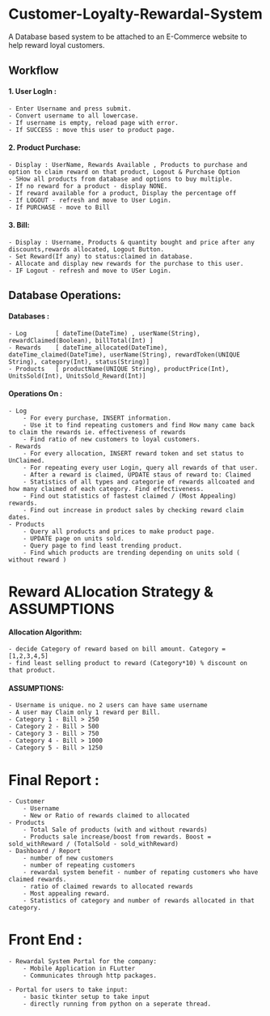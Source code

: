 # Customer-Loyalty-Rewardal-System
A Database based system to be attached to an E-Commerce website to help reward loyal customers.


## Workflow

#### 1. User LogIn :
    - Enter Username and press submit.
    - Convert username to all lowercase.
    - If username is empty, reload page with error.
    - If SUCCESS : move this user to product page.

#### 2. Product Purchase:
    - Display : UserName, Rewards Available , Products to purchase and option to claim reward on that product, Logout & Purchase Option
    - SHow all products from database and options to buy multiple.
    - If no reward for a product - display NONE.
    - If reward available for a product, Display the percentage off
    - If LOGOUT - refresh and move to User Login.
    - If PURCHASE - move to Bill

#### 3. Bill:
    - Display : Username, Products & quantity bought and price after any discounts,rewards allocated, Logout Button.
    - Set Reward(If any) to status:claimed in database.
    - Allocate and display new rewards for the purchase to this user.
    - IF Logout - refresh and move to USer Login.


## Database Operations:

#### Databases : 
    - Log        [ dateTime(DateTime) , userName(String), rewardClaimed(Boolean), billTotal(Int) ]
    - Rewards    [ dateTime_allocated(DateTime), dateTime_claimed(DateTime), userName(String), rewardToken(UNIQUE String), category(Int), status(String)]
    - Products   [ productName(UNIQUE String), productPrice(Int), UnitsSold(Int), UnitsSold_Reward(Int)]

#### Operations On :
    - Log
        - For every purchase, INSERT information.
        - Use it to find repeating customers and find How many came back to claim the rewards ie. effectiveness of rewards
        - Find ratio of new customers to loyal customers.
    - Rewards
        - For every allocation, INSERT reward token and set status to UnClaimed.
        - For repeating every user Login, query all rewards of that user.
        - After a reward is claimed, UPDATE staus of reward to: Claimed
        - Statistics of all types and categorie of rewards allcoated and how many claimed of each category. Find effectiveness.
        - Find out statistics of fastest claimed / (Most Appealing) rewards.
        - Find out increase in product sales by checking reward claim dates.
    - Products
        - Query all products and prices to make product page.
        - UPDATE page on units sold.
        - Query page to find least trending product.
        - Find which products are trending depending on units sold ( without reward )


# Reward ALlocation Strategy & ASSUMPTIONS

#### Allocation Algorithm:
    - decide Category of reward based on bill amount. Category = [1,2,3,4,5]
    - find least selling product to reward (Category*10) % discount on that product.


#### ASSUMPTIONS:
    - Username is unique. no 2 users can have same username
    - A user may Claim only 1 reward per Bill.
    - Category 1 - Bill > 250
    - Category 2 - Bill > 500
    - Category 3 - Bill > 750
    - Category 4 - Bill > 1000
    - Category 5 - Bill > 1250
    


# Final Report : 

    - Customer 
        - Username
        - New or Ratio of rewards claimed to allocated
    - Products
        - Total Sale of products (with and without rewards)
        - Products sale increase/boost from rewards. Boost = sold_withReward / (TotalSold - sold_withReward)
    - Dashboard / Report
        - number of new customers
        - number of repeating customers
        - rewardal system benefit - number of repating customers who have claimed rewards.
        - ratio of claimed rewards to allocated rewards
        - Most appealing reward.
        - Statistics of category and number of rewards allocated in that category.


# Front End :

    - Rewardal System Portal for the company: 
        - Mobile Application in FLutter
        - Communicates through http packages.

    - Portal for users to take input:
        - basic tkinter setup to take input
        - directly running from python on a seperate thread.